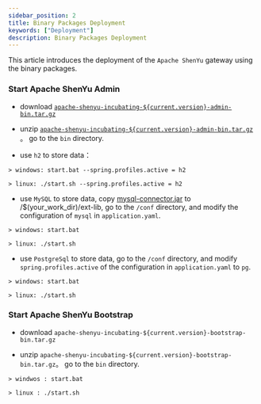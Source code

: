 ```yaml
---
sidebar_position: 2
title: Binary Packages Deployment
keywords: ["Deployment"] 
description: Binary Packages Deployment
---
```


This article introduces the deployment of the `Apache ShenYu` gateway using the binary packages.


### Start Apache ShenYu Admin

* download [`apache-shenyu-incubating-${current.version}-admin-bin.tar.gz`](https://archive.apache.org/dist/incubator/shenyu/2.4.3/apache-shenyu-incubating-2.4.3-admin-bin.tar.gz)

* unzip [`apache-shenyu-incubating-${current.version}-admin-bin.tar.gz`](https://archive.apache.org/dist/incubator/shenyu/2.4.3/apache-shenyu-incubating-2.4.3-bootstrap-bin.tar.gz) 。 go to the `bin` directory.

* use `h2` to store data：

```
> windows: start.bat --spring.profiles.active = h2

> linux: ./start.sh --spring.profiles.active = h2
```

* use `MySQL` to store data, copy [mysql-connector.jar](https://repo1.maven.org/maven2/mysql/mysql-connector-java/8.0.18/mysql-connector-java-8.0.18.jar) to /$(your_work_dir)/ext-lib, go to the `/conf` directory, and modify the configuration of `mysql` in `application.yaml`.

```
> windows: start.bat 

> linux: ./start.sh 
```

* use `PostgreSql` to store data, go to the `/conf` directory, and  modify `spring.profiles.active` of the configuration in `application.yaml` to `pg`.

```
> windows: start.bat 

> linux: ./start.sh 
```

### Start Apache ShenYu Bootstrap

* download `apache-shenyu-incubating-${current.version}-bootstrap-bin.tar.gz`

* unzip `apache-shenyu-incubating-${current.version}-bootstrap-bin.tar.gz`。 go to the `bin` directory.

```
> windwos : start.bat 

> linux : ./start.sh 
```

